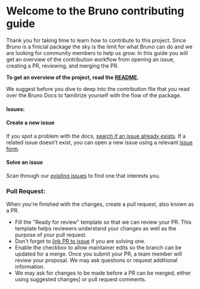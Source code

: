 # Welcome to the Bruno contributing guide 

Thank you for taking time to learn how to contribute to this project. Since Bruno is a finicial package the sky is the limit for what Bruno can do and we are looking for community members to help us grow. In this guide you will get an overview of the contribution workflow from opening an issue, creating a PR, reviewing, and merging the PR.

**To get an overview of the project, read the [README](README.md).**

We suggest before you dive to deep into the contribution file that you read over the Bruno Docs to familirize yourself with the flow of the package.

#### Issues:

#### Create a new issue

If you spot a problem with the docs, [search if an issue already exists](https://docs.github.com/en/github/searching-for-information-on-github/searching-on-github/searching-issues-and-pull-requests#search-by-the-title-body-or-comments). If a related issue doesn't exist, you can open a new issue using a relevant [issue form](https://github.com/USU-Analytics-Solution-Center/Bruno.jl/docs/issues/new/choose). 

#### Solve an issue

Scan through our [existing issues](https://github.com/USU-Analytics-Solution-Center/Bruno.jl/issues) to find one that interests you. 

### Pull Request:

When you're finished with the changes, create a pull request, also known as a PR.
- Fill the "Ready for review" template so that we can review your PR. This template helps reviewers understand your changes as well as the purpose of your pull request. 
- Don't forget to [link PR to issue](https://docs.github.com/en/issues/tracking-your-work-with-issues/linking-a-pull-request-to-an-issue) if you are solving one.
- Enable the checkbox to allow maintainer edits so the branch can be updated for a merge.
Once you submit your PR, a team member will review your proposal. We may ask questions or request additional information.
- We may ask for changes to be made before a PR can be merged, either using suggested changes] or pull request comments.
